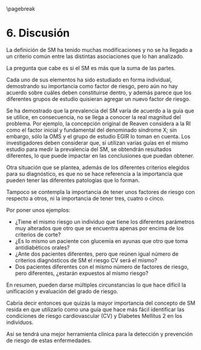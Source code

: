 \pagebreak

# 6. Discusión

La definición de SM ha tenido muchas modificaciones y no se ha llegado a un criterio común entre las distintas asociaciones que lo han analizado. 

La pregunta que cabe es si el SM es más que la suma de las partes.  

Cada uno de sus elementos ha sido estudiado en forma individual, demostrando su importancia como factor de riesgo, pero aún no hay acuerdo sobre cuáles deben constituirse dentro, y además parece que los diferentes grupos de estudio quisieran agregar un nuevo factor de riesgo. 

Se ha demostrado que la prevalencia del SM varía de acuerdo a la guía que se utilice, en consecuencia, no se llega a conocer la real magnitud del problema. Por ejemplo, la concepción original de Reaven considera a la RI como el factor inicial y fundamental del denominado síndrome X; sin embargo, sólo la OMS y el grupo de estudio EGIR lo toman en cuenta. Los investigadores deben considerar que, si utilizan varias guías en el mismo estudio para medir la prevalencia del SM, se obtendrán resultados diferentes, lo que puede impactar en las conclusiones que puedan obtener. 

Otra situación que se plantea, además de los diferentes criterios elegidos para su diagnóstico, es que no se hace referencia a la importancia que pueden tener las diferentes patologías que lo forman. 

Tampoco se contempla la importancia de tener unos factores de riesgo con respecto a otros, ni la importancia de tener tres, cuatro o cinco. 

Por poner unos ejemplos:

- ¿Tiene el mismo riesgo un individuo que tiene los diferentes parámetros muy alterados que otro que se encuentra apenas por encima de los criterios de corte?
- ¿Es lo mismo un paciente con glucemia en ayunas que otro que toma antidiabéticos orales?
- ¿Ante dos pacientes diferentes, pero que reúnen igual número de criterios diagnósticos de SM el riesgo CV será el mismo?
- Dos pacientes diferentes con el mismo número de factores de riesgo, pero diferentes, ¿estarán expuestos al mismo riesgo?

En resumen, pueden darse múltiples circunstancias lo que hace difícil la unificación y evaluación del grado de riesgo. 

Cabría decir entonces que quizás la mayor importancia del concepto de SM resida en que utilizarlo como una guía que hace más fácil identificar las condiciones de riesgo cardiovascular (CV) y Diabetes Mellitus 2 en los individuos. 

Así se tendrá una mejor herramienta clínica para la detección y prevención de riesgo de estas enfermedades.
